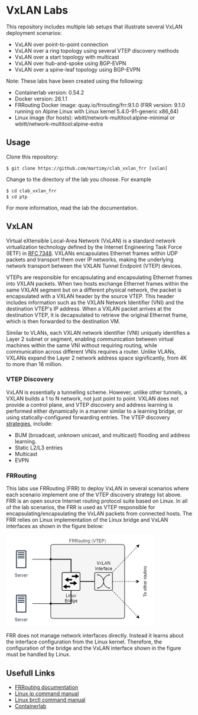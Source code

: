 # VxLAN Labs

This repository includes multiple lab setups that illustrate several VxLAN deployment scenarios:

- VxLAN over point-to-point connection
- VxLAN over a ring topology using several VTEP discovery methods
- VxLAN over a start topology with multicast
- VxLAN over hub-and-spoke using BGP-EVPN
- VxLAN over a spine-leaf topology using BGP-EVPN


Note: These labs have been created using the following:

- Containerlab version: 0.54.2
- Docker version: 26.1.1
- FRRouting Docker image: quay.io/frrouting/frr:9.1.0 (FRR version: 9.1.0 running on Alpine Linux with Linux kernel 5.4.0-91-generic x86_64)
- Linux image (for hosts): wbitt/network-multitool:alpine-minimal or wbitt/network-multitool:alpine-extra

## Usage

Clone this repository:

```
$ git clone https://github.com/martimy/clab_vxlan_frr [vxlan]
```

Change to the directory of the lab you choose. For example

```
$ cd clab_vxlan_frr
$ cd ptp
```

For more information, read the lab the documentation.

## VxLAN

Virtual eXtensible Local-Area Network (VxLAN) is a standard network virtualization technology defined by the Internet Engineering Task Force (IETF) in [RFC 7348](https://datatracker.ietf.org/doc/html/rfc7348). VXLANs encapsulates Ethernet frames within UDP packets and transport them over IP networks, making the underlying network transport between the VXLAN Tunnel Endpoint (VTEP) devices.

VTEPs are responsible for encapsulating and encapsulating Ethernet frames into VXLAN packets. When two hosts exchange Ethernet frames within the same VXLAN segment but on a different physical network, the packet is encapsulated with a VXLAN header by the source VTEP. This header includes information such as the VXLAN Network Identifier (VNI) and the destination VTEP's IP address. When a VXLAN packet arrives at the destination VTEP, it is decapsulated to retrieve the original Ethernet frame, which is then forwarded to the destination VM.

Similar to VLANs, each VXLAN network identifier (VNI) uniquely identifies a Layer 2 subnet or segment, enabling communication between virtual machines within the same VNI without requiring routing, while communication across different VNIs requires a router. Unlike VLANs, VXLANs expand the Layer 2 network address space significantly, from 4K to more than 16 million.


### VTEP Discovery

VxLAN is essentially a tunnelling scheme. However, unlike other tunnels, a VXLAN builds a 1 to N network, not just point to point. VXLAN does not provide a control plane, and VTEP discovery and address learning is performed either dynamically in a manner similar to a learning bridge, or using statically-configured forwarding entries. The VTEP discovery [strategies](https://vincent.bernat.ch/en/blog/2017-vxlan-linux), include:

- BUM (broadcast, unknown unicast, and multicast) flooding and address learning.
- Static L2/L3 entries
- Multicast
- EVPN


### FRRouting

This labs use FRRouting (FRR) to deploy VxLAN in several scenarios where each scenario implement one of the VTEP discovery strategy list above. FRR is an open source Internet routing protocol suite based on Linux. In all of the lab scenarios, the FRR is used as VTEP responsible for encapsulating/encapsulating the VxLAN packets from connected hosts. The FRR relies on Linux implementation of the Linux bridge and VxLAN interfaces as shown in the figure below:

![VTEP](img/vtep.png)


FRR does not manage network interfaces directly. Instead it learns about the interface configuration from the Linux kernel. Therefore, the configuration of the bridge and the VxLAN interface shown in the figure must be handled by Linux.

## Usefull Links

- [FRRouting documentation](https://docs.frrouting.org/en/latest/index.html)
- [Linux ip command manual](https://man7.org/linux/man-pages/man8/ip.8.html)
- [Linux brctl command manual](https://man7.org/linux/man-pages/man8/brctl.8.html)
- [Containerlab](https://containerlab.dev/)
